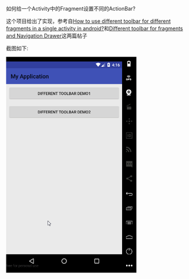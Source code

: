 如何给一个Activity中的Fragment设置不同的ActionBar?

这个项目给出了实现，参考自[How to use different toolbar for different fragments in a single activity in android?](https://stackoverflow.com/questions/39909716/how-to-use-different-toolbar-for-different-fragments-in-a-single-activity-in-and)和[Different toolbar for fragments and Navigation Drawer](https://stackoverflow.com/questions/35015182/different-toolbar-for-fragments-and-navigation-drawer)这两篇帖子

截图如下:

<img src="screenshot/screen.gif" alt="screenshot" width="355" height="588">


